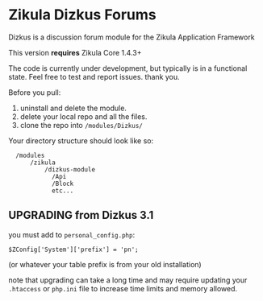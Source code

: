 Zikula Dizkus Forums
====================

Dizkus is a discussion forum module for the Zikula Application Framework

This version **requires** Zikula Core 1.4.3+

The code is currently under development, but typically is in a functional
state. Feel free to test and report issues. thank you.

Before you pull:

  1. uninstall and delete the module.
  2. delete your local repo and all the files.
  3. clone the repo into `/modules/Dizkus/`

Your directory structure should look like so:

```
  /modules
      /zikula
          /dizkus-module
            /Api
            /Block
            etc...
```

UPGRADING from Dizkus 3.1
-------------------------

you must add to `personal_config.php`:

`$ZConfig['System']['prefix'] = 'pn';`

(or whatever your table prefix is from your old installation)

note that upgrading can take a long time and may require updating your `.htaccess` or `php.ini` file to increase
time limits and memory allowed.